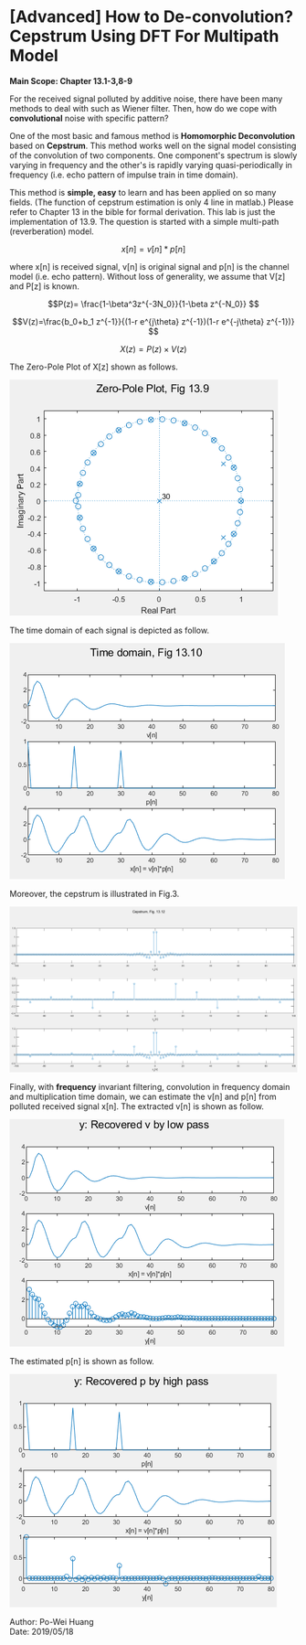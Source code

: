 
# [Advanced] How to De-convolution? Cepstrum Using DFT For Multipath Model

**Main Scope: Chapter 13.1-3,8-9**

For the received signal polluted by additive noise, there have been many methods to deal with such as Wiener filter. Then, how do we cope with **convolutional** noise with specific pattern?  
  
One of the most basic and famous method is **Homomorphic Deconvolution**  based on **Cepstrum**.  This method works well on the signal model consisting of the convolution of two components. One component's spectrum is slowly varying in frequency and the other's is rapidly varying quasi-periodically in frequency (i.e. echo pattern of impulse train in time domain).  
  
This method is **simple, easy** to learn and has been applied on so many fields. (The function of cepstrum estimation is only 4 line in matlab.) Please refer to Chapter 13 in the bible for formal derivation. This lab is just the implementation of 13.9. 
The question is started with a simple multi-path (reverberation) model.

````math
x[n]=v[n]*p[n]
```` 
where x[n] is received signal, v[n] is original signal and p[n] is the channel model (i.e. echo pattern).  Without loss of generality, we assume that V[z] and P[z] is known.  

````math
P(z)= \frac{1-\beta^3z^{-3N_0}}{1-\beta z^{-N_0}}  
```` 
````math
V(z)=\frac{b_0+b_1 z^{-1}}{(1-r e^{j\theta} z^{-1})(1-r e^{-j\theta} z^{-1})}  
```` 
````math
X(z)=P(z)\times V(z)  
```` 
  
The Zero-Pole Plot of X[z] shown as follows.  
  
![Fig.1](./1.PNG)  
  
The time domain of each signal is depicted as follow.  
  
![Fig.2](./2.PNG)  
  
 Moreover, the cepstrum is illustrated in Fig.3.  
   
   ![Fig.3](./3.PNG)  
  
  Finally, with **frequency** invariant filtering, convolution in frequency domain and multiplication time domain, we can estimate the v[n] and p[n] from polluted received signal x[n].  The extracted v[n] is shown as follow.  
  
   ![Fig.5](./5.PNG)   
       
   The estimated p[n] is shown as follow.  
   
   ![Fig.4](./4.PNG)   
     
  
  
Author: Po-Wei Huang  
Date: 2019/05/18  
